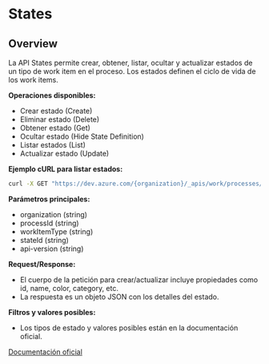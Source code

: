 # States

## Overview
La API States permite crear, obtener, listar, ocultar y actualizar estados de un tipo de work item en el proceso. Los estados definen el ciclo de vida de los work items.

**Operaciones disponibles:**
- Crear estado (Create)
- Eliminar estado (Delete)
- Obtener estado (Get)
- Ocultar estado (Hide State Definition)
- Listar estados (List)
- Actualizar estado (Update)

**Ejemplo cURL para listar estados:**
```bash
curl -X GET "https://dev.azure.com/{organization}/_apis/work/processes/{processId}/workItemTypes/{workItemType}/states?api-version=7.2-preview.1" -H "Authorization: Bearer {token}"
```

**Parámetros principales:**
- organization (string)
- processId (string)
- workItemType (string)
- stateId (string)
- api-version (string)

**Request/Response:**
- El cuerpo de la petición para crear/actualizar incluye propiedades como id, name, color, category, etc.
- La respuesta es un objeto JSON con los detalles del estado.

**Filtros y valores posibles:**
- Los tipos de estado y valores posibles están en la documentación oficial.

[Documentación oficial](https://learn.microsoft.com/en-us/rest/api/azure/devops/processes/states?view=azure-devops-rest-7.2)
